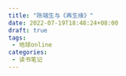 ```yaml
---
title: "陈端生与《再生缘》"
date: 2022-07-19T18:48:24+08:00
draft: true
tags: 
 - 地球online
categories:
 - 读书笔记
---
```


